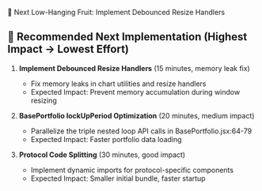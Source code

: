 🎯 Next Low-Hanging Fruit: Implement Debounced Resize Handlers

## 🚀 Recommended Next Implementation (Highest Impact → Lowest Effort)

1. **Implement Debounced Resize Handlers** (15 minutes, memory leak fix)
   - Fix memory leaks in chart utilities and resize handlers
   - Expected Impact: Prevent memory accumulation during window resizing

2. **BasePortfolio lockUpPeriod Optimization** (20 minutes, medium impact)
   - Parallelize the triple nested loop API calls in BasePortfolio.jsx:64-79
   - Expected Impact: Faster portfolio data loading

3. **Protocol Code Splitting** (30 minutes, good impact)
   - Implement dynamic imports for protocol-specific components
   - Expected Impact: Smaller initial bundle, faster startup
